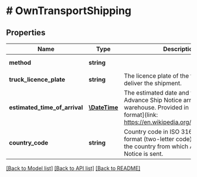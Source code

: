 # # OwnTransportShipping

## Properties

Name | Type | Description | Notes
------------ | ------------- | ------------- | -------------
**method** | **string** |  | [default to 'OWN_TRANSPORT']
**truck_licence_plate** | **string** | The licence plate of the truck that will deliver the shipment. | [optional]
**estimated_time_of_arrival** | [**\DateTime**](\DateTime.md) | The estimated date and time of Advance Ship Notice arrival in the warehouse. Provided in [ISO 8601 format](link: https://en.wikipedia.org/wiki/ISO_8601). | [optional]
**country_code** | **string** | Country code in ISO 3166-1 alpha-2 format (two-letter code), which means the country from which Advance Ship Notice is sent. | [optional]

[[Back to Model list]](../../README.md#models) [[Back to API list]](../../README.md#endpoints) [[Back to README]](../../README.md)
